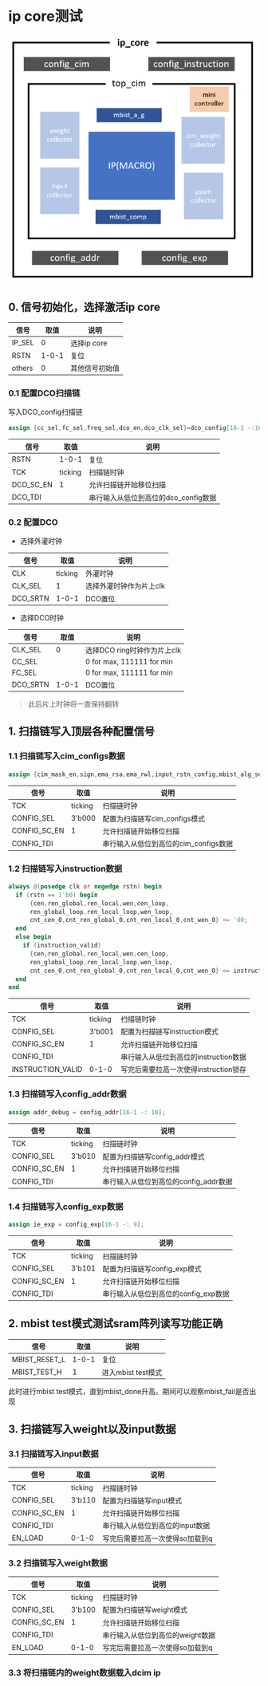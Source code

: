 # ip core测试

![ipcore](image-1.png)

## 0. 信号初始化，选择激活ip core

|信号|取值|说明|
|---|---|---|
|IP_SEL|0|选择ip core|
|RSTN|1-0-1|复位|
|others|0|其他信号初始值|

### 0.1 配置DCO扫描链

写入DCO_config扫描链

```verilog
assign {cc_sel,fc_sel,freq_sel,dco_en,dco_clk_sel}=dco_config[16-1 -:16];
```

|信号|取值|说明|
|---|---|---|
|RSTN|1-0-1|复位|
|TCK|ticking|扫描链时钟|
|DCO_SC_EN|1|允许扫描链开始移位扫描|
|DCO_TDI| |串行输入从低位到高位的dco_config数据|

### 0.2 配置DCO

- 选择外灌时钟

|信号|取值|说明|
|---|---|---|
|CLK|ticking|外灌时钟|
|CLK_SEL|1|选择外灌时钟作为片上clk|
|DCO_SRTN|1-0-1|DCO置位|

- 选择DCO时钟

|信号|取值|说明|
|---|---|---|
|CLK_SEL|0|选择DCO ring时钟作为片上clk|
|CC_SEL| |0 for max, 111111 for min|
|FC_SEL| |0 for max, 111111 for min|
|DCO_SRTN|1-0-1|DCO置位|

> 此后片上时钟将一直保持翻转

## 1. 扫描链写入顶层各种配置信号

### 1.1 扫描链写入cim_configs数据

```verilog
assign {cim_mask_en,sign,ema_rsa,ema_rwl,input_rstn_config,mbist_alg_sel} = cim_configs[80-1 -: 75];
```

|信号|取值|说明|
|---|---|---|
|TCK|ticking|扫描链时钟|
|CONFIG_SEL|3'b000|配置为扫描链写cim_configs模式|
|CONFIG_SC_EN|1|允许扫描链开始移位扫描|
|CONFIG_TDI| |串行输入从低位到高位的cim_configs数据|

### 1.2 扫描链写入instruction数据

```verilog
always @(posedge clk or negedge rstn) begin
  if (rstn == 1'b0) begin
      {cen,ren_global,ren_local,wen,cen_loop,
      ren_global_loop,ren_local_loop,wen_loop,
      cnt_cen_0,cnt_ren_global_0,cnt_ren_local_0,cnt_wen_0} <= 'd0;
  end
  else begin
    if (instruction_valid)
      {cen,ren_global,ren_local,wen,cen_loop,
      ren_global_loop,ren_local_loop,wen_loop,
      cnt_cen_0,cnt_ren_global_0,cnt_ren_local_0,cnt_wen_0} <= instruction;
  end
end
```

|信号|取值|说明|
|---|---|---|
|TCK|ticking|扫描链时钟|
|CONFIG_SEL|3'b001|配置为扫描链写instruction模式|
|CONFIG_SC_EN|1|允许扫描链开始移位扫描|
|CONFIG_TDI| |串行输入从低位到高位的instruction数据|
|INSTRUCTION_VALID|0-1-0|写完后需要拉高一次使得instruction锁存|

### 1.3 扫描链写入config_addr数据

```verilog
assign addr_debug = config_addr[16-1 -: 10];
```

|信号|取值|说明|
|---|---|---|
|TCK|ticking|扫描链时钟|
|CONFIG_SEL|3'b010|配置为扫描链写config_addr模式|
|CONFIG_SC_EN|1|允许扫描链开始移位扫描|
|CONFIG_TDI| |串行输入从低位到高位的config_addr数据|

### 1.4 扫描链写入config_exp数据

```verilog
assign ie_exp = config_exp[16-1 -: 9];
```

|信号|取值|说明|
|---|---|---|
|TCK|ticking|扫描链时钟|
|CONFIG_SEL|3'b101|配置为扫描链写config_exp模式|
|CONFIG_SC_EN|1|允许扫描链开始移位扫描|
|CONFIG_TDI| |串行输入从低位到高位的config_exp数据|

## 2. mbist test模式测试sram阵列读写功能正确

|信号|取值|说明|
|---|---|---|
|MBIST_RESET_L|1-0-1|复位|
|MBIST_TEST_H|1|进入mbist test模式|

此时进行mbist test模式，直到mbist_done升高。期间可以观察mbist_fail是否出现

## 3. 扫描链写入weight以及input数据

### 3.1 扫描链写入input数据

|信号|取值|说明|
|---|---|---|
|TCK|ticking|扫描链时钟|
|CONFIG_SEL|3'b110|配置为扫描链写input模式|
|CONFIG_SC_EN|1|允许扫描链开始移位扫描|
|CONFIG_TDI| |串行输入从低位到高位的input数据|
|EN_LOAD|0-1-0|写完后需要拉高一次使得so加载到q|

### 3.2 扫描链写入weight数据

|信号|取值|说明|
|---|---|---|
|TCK|ticking|扫描链时钟|
|CONFIG_SEL|3'b100|配置为扫描链写weight模式|
|CONFIG_SC_EN|1|允许扫描链开始移位扫描|
|CONFIG_TDI| |串行输入从低位到高位的weight数据|
|EN_LOAD|0-1-0|写完后需要拉高一次使得so加载到q|

### 3.3 将扫描链内的weight数据载入dcim ip

